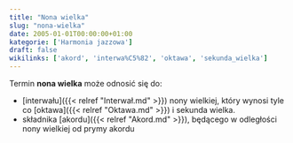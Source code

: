 ```yaml
---
title: "Nona wielka"
slug: "nona-wielka"
date: 2005-01-01T00:00:00+01:00
kategorie: ['Harmonia jazzowa']
draft: false
wikilinks: ['akord', 'interwa%C5%82', 'oktawa', 'sekunda_wielka']
---
```

Termin **nona wielka** może odnosić się do:

  - [interwału]({{< relref "Interwał.md" >}}) nony wielkiej, który wynosi tyle co
    [oktawa]({{< relref "Oktawa.md" >}}) i sekunda
    wielka<!-- link nie odnosił się do niczego: 'Nona wielka' ('content/książka/Nona_wielka.md') links to 'sekunda_wielka' ('content/książka/sekunda_wielka.md') and that does not exist -->.
  - składnika [akordu]({{< relref "Akord.md" >}}), będącego w odległości nony
    wielkiej od prymy akordu

